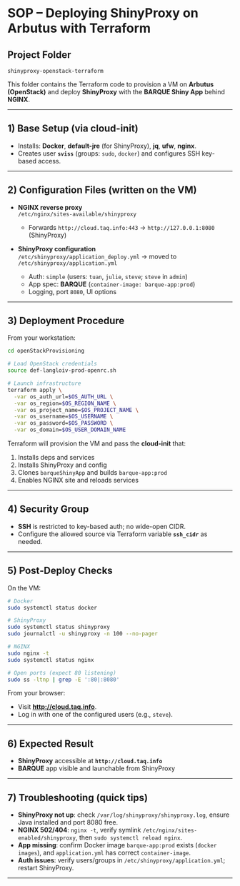 # SOP – Deploying ShinyProxy on Arbutus with Terraform

## Project Folder
`shinyproxy-openstack-terraform`

This folder contains the Terraform code to provision a VM on **Arbutus (OpenStack)** and deploy **ShinyProxy** with the **BARQUE Shiny App** behind **NGINX**.

---

## 1) Base Setup (via cloud-init)

- Installs: **Docker**, **default-jre** (for ShinyProxy), **jq**, **ufw**, **nginx**.  
- Creates user **`sviss`** (groups: `sudo`, `docker`) and configures SSH key-based access.

---

## 2) Configuration Files (written on the VM)

- **NGINX reverse proxy**  
  `/etc/nginx/sites-available/shinyproxy`  
  - Forwards `http://cloud.taq.info:443` → `http://127.0.0.1:8080` (ShinyProxy)

- **ShinyProxy configuration**  
  `/etc/shinyproxy/application_deploy.yml` → moved to `/etc/shinyproxy/application.yml`  
  - Auth: `simple` (users: `tuan`, `julie`, `steve`; `steve` in `admin`)  
  - App spec: **BARQUE** (`container-image: barque-app:prod`)  
  - Logging, port `8080`, UI options

---

## 3) Deployment Procedure

From your workstation:

```bash
cd openStackProvisioning

# Load OpenStack credentials
source def-langloiv-prod-openrc.sh

# Launch infrastructure
terraform apply \
  -var os_auth_url=$OS_AUTH_URL \
  -var os_region=$OS_REGION_NAME \
  -var os_project_name=$OS_PROJECT_NAME \
  -var os_username=$OS_USERNAME \
  -var os_password=$OS_PASSWORD \
  -var os_domain=$OS_USER_DOMAIN_NAME
```

Terraform will provision the VM and pass the **cloud-init** that:
1. Installs deps and services
2. Installs ShinyProxy and config
3. Clones `barqueShinyApp` and builds `barque-app:prod`
4. Enables NGINX site and reloads services

---

## 4) Security Group

- **SSH** is restricted to key-based auth; no wide-open CIDR.
- Configure the allowed source via Terraform variable **`ssh_cidr`** as needed.

---

## 5) Post‑Deploy Checks

On the VM:

```bash
# Docker
sudo systemctl status docker

# ShinyProxy
sudo systemctl status shinyproxy
sudo journalctl -u shinyproxy -n 100 --no-pager

# NGINX
sudo nginx -t
sudo systemctl status nginx

# Open ports (expect 80 listening)
sudo ss -ltnp | grep -E ':80|:8080'
```

From your browser:

- Visit **http://cloud.taq.info**.  
- Log in with one of the configured users (e.g., `steve`).

---

## 6) Expected Result

- **ShinyProxy** accessible at **`http://cloud.taq.info`**  
- **BARQUE** app visible and launchable from ShinyProxy

---

## 7) Troubleshooting (quick tips)

- **ShinyProxy not up**: check `/var/log/shinyproxy/shinyproxy.log`, ensure Java installed and port 8080 free.  
- **NGINX 502/404**: `nginx -t`, verify symlink `/etc/nginx/sites-enabled/shinyproxy`, then `sudo systemctl reload nginx`.  
- **App missing**: confirm Docker image `barque-app:prod` exists (`docker images`), and `application.yml` has correct `container-image`.  
- **Auth issues**: verify users/groups in `/etc/shinyproxy/application.yml`; restart ShinyProxy.

---
